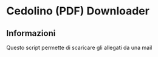 # Cedolino (PDF) Downloader
## Informazioni
Questo script permette di scaricare gli allegati da una mail
